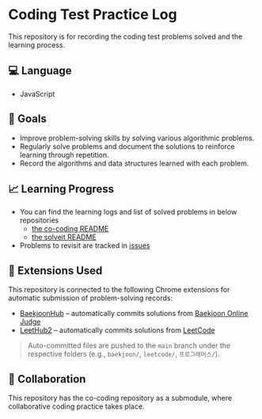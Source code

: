 # Coding Test Practice Log

This repository is for recording the coding test problems solved and the learning process.

## 💻 Language

- JavaScript

## 🚀 Goals

- Improve problem-solving skills by solving various algorithmic problems.
- Regularly solve problems and document the solutions to reinforce learning through repetition.
- Record the algorithms and data structures learned with each problem.

## 📈 Learning Progress

- You can find the learning logs and list of solved problems in below repositories
  - [the co-coding README](https://github.com/sgoldenbird/co-coding/blob/main/README.md)
  - [the solveit README](https://github.com/front-studium/solveit/blob/main/README.md)
- Problems to revisit are tracked in [issues](https://github.com/sgoldenbird/coding/issues)

## 🔗 Extensions Used

This repository is connected to the following Chrome extensions for automatic submission of problem-solving records:

- [BaekjoonHub](https://github.com/BaekjoonHub/BaekjoonHub) – automatically commits solutions from [Baekjoon Online Judge](https://www.acmicpc.net/)
- [LeetHub2](https://github.com/CQCode/LeetHub2) – automatically commits solutions from [LeetCode](https://leetcode.com/)

> Auto-committed files are pushed to the `main` branch under the respective folders (e.g., `baekjoon/`, `leetcode/`, `프로그래머스/`).

## 🤝 Collaboration

This repository has the co-coding repository as a submodule, where collaborative coding practice takes place.
